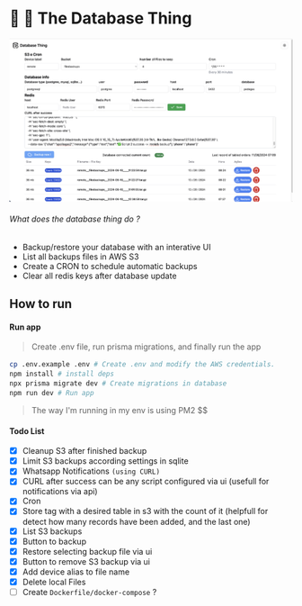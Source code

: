 # 🎲 👹 The Database Thing
<img src="public/demo.png"/>


###### What does the database thing do ?
- Backup/restore your database with an interative UI
- List all backups files in AWS S3
- Create a CRON to schedule automatic backups 
- Clear all redis keys after database update

## How to run

#### Run app
> Create .env file, run prisma migrations, and finally run the app
```bash
cp .env.example .env # Create .env and modify the AWS credentials.
npm install # install deps
npx prisma migrate dev # Create migrations in database
npm run dev # Run app
```

> The way I'm running in my env is using PM2
$$
#### Todo List

- [x] Cleanup S3 after finished backup 
- [x] Limit S3 backups according settings in sqlite 
- [x] Whatsapp Notifications `(using CURL)`
- [x] CURL after success can be any script configured via ui (usefull for notifications via api)
- [x] Cron
- [x] Store tag with a desired table in s3 with the count of it (helpfull for detect how many records have been added, and the last one)
- [x] List S3 backups
- [x] Button to backup
- [x] Restore selecting backup file via ui
- [x] Button to remove S3 backup via ui
- [x] Add device alias to file name
- [x] Delete local Files
- [ ] Create `Dockerfile/docker-compose` ?